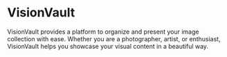 # VisionVault
VisionVault provides a platform to organize and present your image collection with ease. Whether you are a photographer, artist, or enthusiast, VisionVault helps you showcase your visual content in a beautiful way.
